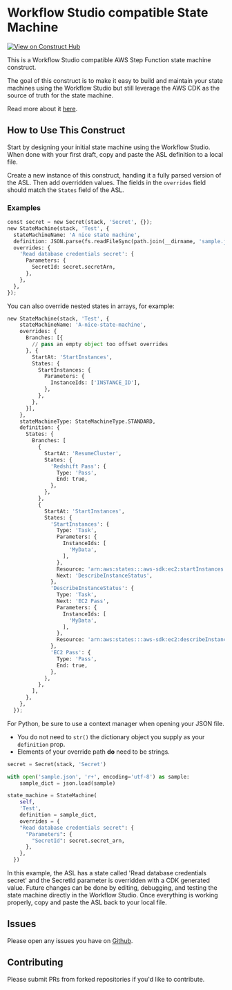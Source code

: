 # Workflow Studio compatible State Machine

[![View on Construct Hub](https://constructs.dev/badge?package=%40matthewbonig%2Fstate-machine)](https://constructs.dev/packages/@matthewbonig/state-machine)

This is a Workflow Studio compatible AWS Step Function state machine construct.

The goal of this construct is to make it easy to build and maintain your state machines using the Workflow Studio but still
leverage the AWS CDK as the source of truth for the state machine.

Read more about it [here](https://matthewbonig.com/2022/02/19/step-functions-and-the-cdk/).

## How to Use This Construct

Start by designing your initial state machine using the Workflow Studio.
When done with your first draft, copy and paste the ASL definition to a local file.

Create a new instance of this construct, handing it a fully parsed version of the ASL.
Then add overridden values.
The fields in the `overrides` field should match the `States` field of the ASL.

### Examples

```python
const secret = new Secret(stack, 'Secret', {});
new StateMachine(stack, 'Test', {
  stateMachineName: 'A nice state machine',
  definition: JSON.parse(fs.readFileSync(path.join(__dirname, 'sample.json'), 'utf8').toString()),
  overrides: {
    'Read database credentials secret': {
      Parameters: {
        SecretId: secret.secretArn,
      },
    },
  },
});
```

You can also override nested states in arrays, for example:

```python
new StateMachine(stack, 'Test', {
    stateMachineName: 'A-nice-state-machine',
    overrides: {
      Branches: [{
        // pass an empty object too offset overrides
      }, {
        StartAt: 'StartInstances',
        States: {
          StartInstances: {
            Parameters: {
              InstanceIds: ['INSTANCE_ID'],
            },
          },
        },
      }],
    },
    stateMachineType: StateMachineType.STANDARD,
    definition: {
      States: {
        Branches: [
          {
            StartAt: 'ResumeCluster',
            States: {
              'Redshift Pass': {
                Type: 'Pass',
                End: true,
              },
            },
          },
          {
            StartAt: 'StartInstances',
            States: {
              'StartInstances': {
                Type: 'Task',
                Parameters: {
                  InstanceIds: [
                    'MyData',
                  ],
                },
                Resource: 'arn:aws:states:::aws-sdk:ec2:startInstances',
                Next: 'DescribeInstanceStatus',
              },
              'DescribeInstanceStatus': {
                Type: 'Task',
                Next: 'EC2 Pass',
                Parameters: {
                  InstanceIds: [
                    'MyData',
                  ],
                },
                Resource: 'arn:aws:states:::aws-sdk:ec2:describeInstanceStatus',
              },
              'EC2 Pass': {
                Type: 'Pass',
                End: true,
              },
            },
          },
        ],
      },
    },
  });
```

For Python, be sure to use a context manager when opening your JSON file.

* You do not need to `str()` the dictionary object you supply as your `definition` prop.
* Elements of your override path **do** need to be strings.

```python
secret = Secret(stack, 'Secret')

with open('sample.json', 'r+', encoding='utf-8') as sample:
    sample_dict = json.load(sample)

state_machine = StateMachine(
    self,
    'Test',
    definition = sample_dict,
    overrides = {
    "Read database credentials secret": {
      "Parameters": {
        "SecretId": secret.secret_arn,
      },
    },
  })
```

In this example, the ASL has a state called 'Read database credentials secret' and the SecretId parameter is overridden with a
CDK generated value.
Future changes can be done by editing, debugging, and testing the state machine directly in the Workflow Studio.
Once everything is working properly, copy and paste the ASL back to your local file.

## Issues

Please open any issues you have on [Github](https://github.com/mbonig/state-machine/issues).

## Contributing

Please submit PRs from forked repositories if you'd like to contribute.
